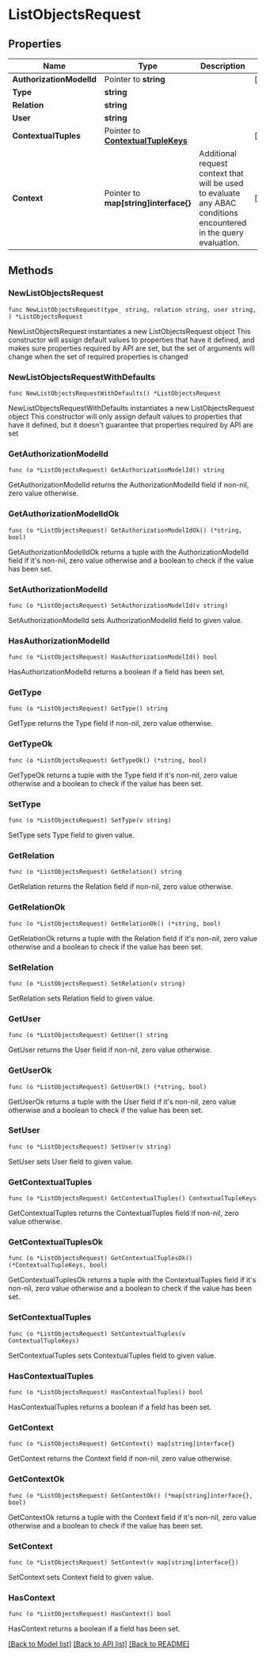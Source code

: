 # ListObjectsRequest

## Properties

Name | Type | Description | Notes
------------ | ------------- | ------------- | -------------
**AuthorizationModelId** | Pointer to **string** |  | [optional] 
**Type** | **string** |  | 
**Relation** | **string** |  | 
**User** | **string** |  | 
**ContextualTuples** | Pointer to [**ContextualTupleKeys**](ContextualTupleKeys.md) |  | [optional] 
**Context** | Pointer to **map[string]interface{}** | Additional request context that will be used to evaluate any ABAC conditions encountered in the query evaluation. | [optional] 

## Methods

### NewListObjectsRequest

`func NewListObjectsRequest(type_ string, relation string, user string, ) *ListObjectsRequest`

NewListObjectsRequest instantiates a new ListObjectsRequest object
This constructor will assign default values to properties that have it defined,
and makes sure properties required by API are set, but the set of arguments
will change when the set of required properties is changed

### NewListObjectsRequestWithDefaults

`func NewListObjectsRequestWithDefaults() *ListObjectsRequest`

NewListObjectsRequestWithDefaults instantiates a new ListObjectsRequest object
This constructor will only assign default values to properties that have it defined,
but it doesn't guarantee that properties required by API are set

### GetAuthorizationModelId

`func (o *ListObjectsRequest) GetAuthorizationModelId() string`

GetAuthorizationModelId returns the AuthorizationModelId field if non-nil, zero value otherwise.

### GetAuthorizationModelIdOk

`func (o *ListObjectsRequest) GetAuthorizationModelIdOk() (*string, bool)`

GetAuthorizationModelIdOk returns a tuple with the AuthorizationModelId field if it's non-nil, zero value otherwise
and a boolean to check if the value has been set.

### SetAuthorizationModelId

`func (o *ListObjectsRequest) SetAuthorizationModelId(v string)`

SetAuthorizationModelId sets AuthorizationModelId field to given value.

### HasAuthorizationModelId

`func (o *ListObjectsRequest) HasAuthorizationModelId() bool`

HasAuthorizationModelId returns a boolean if a field has been set.

### GetType

`func (o *ListObjectsRequest) GetType() string`

GetType returns the Type field if non-nil, zero value otherwise.

### GetTypeOk

`func (o *ListObjectsRequest) GetTypeOk() (*string, bool)`

GetTypeOk returns a tuple with the Type field if it's non-nil, zero value otherwise
and a boolean to check if the value has been set.

### SetType

`func (o *ListObjectsRequest) SetType(v string)`

SetType sets Type field to given value.


### GetRelation

`func (o *ListObjectsRequest) GetRelation() string`

GetRelation returns the Relation field if non-nil, zero value otherwise.

### GetRelationOk

`func (o *ListObjectsRequest) GetRelationOk() (*string, bool)`

GetRelationOk returns a tuple with the Relation field if it's non-nil, zero value otherwise
and a boolean to check if the value has been set.

### SetRelation

`func (o *ListObjectsRequest) SetRelation(v string)`

SetRelation sets Relation field to given value.


### GetUser

`func (o *ListObjectsRequest) GetUser() string`

GetUser returns the User field if non-nil, zero value otherwise.

### GetUserOk

`func (o *ListObjectsRequest) GetUserOk() (*string, bool)`

GetUserOk returns a tuple with the User field if it's non-nil, zero value otherwise
and a boolean to check if the value has been set.

### SetUser

`func (o *ListObjectsRequest) SetUser(v string)`

SetUser sets User field to given value.


### GetContextualTuples

`func (o *ListObjectsRequest) GetContextualTuples() ContextualTupleKeys`

GetContextualTuples returns the ContextualTuples field if non-nil, zero value otherwise.

### GetContextualTuplesOk

`func (o *ListObjectsRequest) GetContextualTuplesOk() (*ContextualTupleKeys, bool)`

GetContextualTuplesOk returns a tuple with the ContextualTuples field if it's non-nil, zero value otherwise
and a boolean to check if the value has been set.

### SetContextualTuples

`func (o *ListObjectsRequest) SetContextualTuples(v ContextualTupleKeys)`

SetContextualTuples sets ContextualTuples field to given value.

### HasContextualTuples

`func (o *ListObjectsRequest) HasContextualTuples() bool`

HasContextualTuples returns a boolean if a field has been set.

### GetContext

`func (o *ListObjectsRequest) GetContext() map[string]interface{}`

GetContext returns the Context field if non-nil, zero value otherwise.

### GetContextOk

`func (o *ListObjectsRequest) GetContextOk() (*map[string]interface{}, bool)`

GetContextOk returns a tuple with the Context field if it's non-nil, zero value otherwise
and a boolean to check if the value has been set.

### SetContext

`func (o *ListObjectsRequest) SetContext(v map[string]interface{})`

SetContext sets Context field to given value.

### HasContext

`func (o *ListObjectsRequest) HasContext() bool`

HasContext returns a boolean if a field has been set.


[[Back to Model list]](../README.md#documentation-for-models) [[Back to API list]](../README.md#documentation-for-api-endpoints) [[Back to README]](../README.md)


